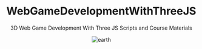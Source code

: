 <div align="center">
<h1>WebGameDevelopmentWithThreeJS</h1>
<p> 3D Web Game Development With Three JS Scripts and Course Materials </p>
<img src="https://giphy.com/embed/mf8UbIDew7e8g" alt="earth" />
</div>

